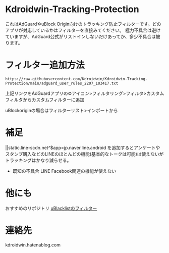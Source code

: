# Kdroidwin-Tracking-Protection
これはAdGuardやuBlock Origin向けのトラッキング防止フィルターです。どのアプリが対応しているかはフィルターを直接みてください。
極力不具合は避けていますが、AdGuard公式がリストインしないだけあってか、多少不具合は被ります。

# フィルター追加方法

```
https://raw.githubusercontent.com/Kdroidwin/Kdroidwin-Tracking-Protection/main/adguard_user_rules_2207_103417.txt
```
上記リンクをAdGuardアプリの⚙アイコン>フィルタリング>フィルタ>カスタムフィルタからカスタムフィルターに追加

uBlockoriginの場合はフィルターリスト>インポートから


# 補足


||static.line-scdn.net^$app=jp.naver.line.android
を追加するとアンケートやスタンプ購入などのLINEのほとんどの機能(基本的なトークは可能)は使えないがトラッキングはかなり減らせる。


- 既知の不具合
LINE Facebook関連の機能が使えない

# 他にも
おすすめのリポジトリ
[uBlacklistのフィルター](https://github.com/Kdroidwin/uBlacklist-filter-by-kdroidwin?tab=readme-ov-file)

# 連絡先
kdroidwin.hatenablog.com
